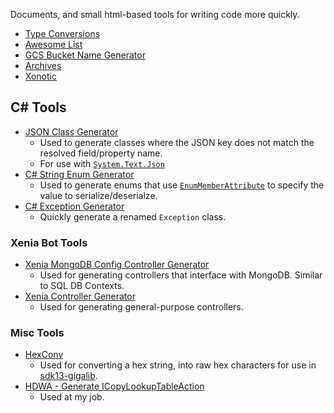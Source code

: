 Documents, and small html-based tools for writing code more quickly.

- [Type Conversions](Type%20Conversions)
- [Awesome List](Awesome)
- [GCS Bucket Name Generator](gcs-bucketname-generator.html)
- [Archives](Archives)
- [Xonotic](xonotic)

## C# Tools
- [JSON Class Generator](typegen.html)
  * Used to generate classes where the JSON key does not match the resolved field/property name.
  * For use with [`System.Text.Json`](https://learn.microsoft.com/en-us/dotnet/api/system.text.json)
- [C# String Enum Generator](enumgen.html)
  * Used to generate enums that use [`EnumMemberAttribute`](https://learn.microsoft.com/en-us/dotnet/api/system.runtime.serialization.enummemberattribute) to specify the value to serialize/deserialze.
- [C# Exception Generator](csharp-exception-generator.html)
  * Quickly generate a renamed `Exception` class.

### Xenia Bot Tools
- [Xenia MongoDB Config Controller Generator](xenia-discord-configgen.html)
  * Used for generating controllers that interface with MongoDB. Similar to SQL DB Contexts.
- [Xenia Controller Generator](xenia-discord-controllergen.html)
  * Used for generating general-purpose controllers.

### Misc Tools
- [HexConv](HexConv.html)
  * Used for converting a hex string, into raw hex characters for use in [sdk13-gigalib](https://github.com/openfortress/sdk13-gigalib).
- [HDWA - Generate ICopyLookupTableAction](hdwa-csharp-copylookuptableaction.html)
  * Used at my job.